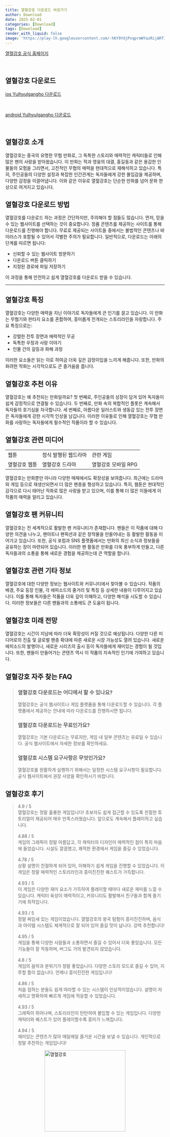 ```yaml
---
title: 열혈강호 다운로드 바로가기
author: Download
date: 2025-02-01
categories: [Download]
tags: [Download]
render_with_liquid: false
image: 'https://play-lh.googleusercontent.com/-hKY9YdjPvqprmWYazRijARTIP9FO_mhl_cdxINmNdpLL8Y6qySQ56z47L93rKRmm6w=s256-rw'
---
```

<p><a class='click-button' title='열혈강호' href='https://game.naver.com/lounge/Yulhyulgangho/home' rel='nofollow'>열혈강호 공식 홈페이지</a></p><br>
<h2 id='열혈강호_다운로드'>열혈강호 다운로드</h2>
<p><a class="click-button ios" title="Yulhyulgangho 다운로드" href="https://apps.apple.com/kr/app/%EC%97%B4%ED%98%88%EA%B0%95%ED%98%B8/id1218706905" rel="nofollow">ios Yulhyulgangho 다운로드</a></p><br>
<p><a class="click-button android" title="Yulhyulgangho 다운로드" href="https://play.google.comhttps://play.google.com/store/apps/details?id=com.longtukorea.yulgang" rel="nofollow">android Yulhyulgangho 다운로드</a></p><br>


<h2 id='열혈강호_소개'>열혈강호 소개</h2>

<p>열혈강호는 중국의 유명한 무협 만화로, 그 독특한 스토리와 매력적인 캐릭터들로 인해 많은 팬의 사랑을 받아왔습니다. 이 만화는 적과 영웅의 대결, 홍길동과 같은 용감한 인물들의 모험을 그리면서, 고전적인 무협의 매력을 현대적으로 재해석하고 있습니다. 특히, 주인공들의 다양한 설정과 복잡한 인간관계는 독자들에게 강한 몰입감을 제공하며, 다양한 감정을 이끌어냅니다. 이와 같은 이유로 열혈강호는 단순한 만화를 넘어 문화 현상으로 여겨지고 있습니다.</p>

<h2 id='열혈강호_다운로드_방법'>열혈강호 다운로드 방법</h2>

<p>열혈강호를 다운로드 하는 과정은 간단하지만, 주의해야 할 점들도 많습니다. 먼저, 믿을 수 있는 웹사이트를 선택하는 것이 중요합니다. 정품 콘텐츠를 제공하는 사이트를 통해 다운로드를 진행해야 합니다. 무료로 제공되는 사이트들 중에서는 불법적인 콘텐츠나 바이러스가 포함될 수 있어서 각별한 주의가 필요합니다. 일반적으로, 다운로드는 아래의 단계를 따르면 됩니다:</p>

<ul>
    <li>신뢰할 수 있는 웹사이트 방문하기</li>
    <li>다운로드 버튼 클릭하기</li>
    <li>지정된 경로에 파일 저장하기</li>
</ul>

<p>이 과정을 통해 안전하고 쉽게 열혈강호를 다운로드 받을 수 있습니다.</p>

<hr />

<h2 id='열혈강호_특징'>열혈강호 특징</h2>

<p>열혈강호는 다양한 매력을 지닌 이야기로 독자들에게 큰 인기를 끌고 있습니다. 이 만화는 무협기와 판타지 요소를 혼합하여, 흥미롭게 전개되는 스토리라인을 자랑합니다. 주요 특징으로는:</p>

<ul>
    <li>강렬한 전투 장면과 매력적인 무공</li>
    <li>독특한 우정과 사랑 이야기</li>
    <li>인물 간의 갈등과 화해 과정</li>
</ul>

<p>이러한 요소들은 읽는 이로 하여금 더욱 깊은 감정이입을 느끼게 해줍니다. 또한, 만화의 화려한 작화는 시각적으로도 큰 즐거움을 줍니다.</p>

<h2 id='열혈강호_추천_이유'>열혈강호 추천 이유</h2>

<p>열혈강호는 왜 추천되는 만화일까요? 첫 번째로, 주인공들의 성장이 담겨 있어 독자들이 쉽게 감정적으로 연결될 수 있습니다. 두 번째로, 만화 속의 복합적인 플롯은 계속해서 독자들의 호기심을 자극합니다. 세 번째로, 아름다운 일러스트와 생동감 있는 전투 장면은 독자들에게 강한 시각적 인상을 남깁니다. 이러한 이유들로 인해 열혈강호는 무협 만화를 사랑하는 독자들에게 필수적인 작품이라 할 수 있습니다.</p>

<h2 id='열혈강호_관련_미디어'>열혈강호 관련 미디어</h2>

<table>
    <tr>
        <td>웹툰</td>
        <td>정식 발행된 웹드라마</td>
        <td>관련 게임</td>
    </tr>
    <tr>
        <td>열혈강호 웹툰</td>
        <td>열혈강호 드라마</td>
        <td>열혈강호 모바일 RPG</td>
    </tr>
</table>

<p>열혈강호는 만화뿐만 아니라 다양한 매체에서도 확장성을 보여줍니다. 최근에는 드라마와 게임 등으로 재생산되면서 더 많은 팬층을 형성하고 있습니다. 특히, 웹툰은 현대적인 감각으로 다시 태어난 작화로 많은 사랑을 받고 있으며, 이를 통해 더 많은 이들에게 이 작품의 매력을 알리고 있습니다.</p>

<h2 id='열혈강호_팬_커뮤니티'>열혈강호 팬 커뮤니티</h2>

<p>열혈강호는 전 세계적으로 활발한 팬 커뮤니티가 존재합니다. 팬들은 이 작품에 대해 다양한 의견을 나누고, 팬아트나 팬픽션과 같은 창작물을 만들어내는 등 활발한 활동을 이어가고 있습니다. 또한, 공식 포럼과 SNS 플랫폼에서는 만화의 최신 소식과 정보들을 공유하는 장이 마련되어 있습니다. 이러한 팬 활동은 만화를 더욱 풍부하게 만들고, 다른 독자들과의 소통을 통해 새로운 경험을 제공하는데 큰 역할을 합니다.</p>

<h2 id='열혈강호_관련_기타_정보'>열혈강호 관련 기타 정보</h2>

<p>열혈강호에 대한 다양한 정보는 웹사이트와 커뮤니티에서 찾아볼 수 있습니다. 작품의 배경, 주요 등장 인물, 각 에피소드의 줄거리 및 특징 등 상세한 내용이 다루어지고 있습니다. 이를 통해 독자들은 작품을 더욱 깊이 이해하고, 다양한 해석을 시도할 수 있습니다. 이러한 정보들은 다른 팬들과의 소통에도 큰 도움이 됩니다.</p>

<h2 id='열혈강호_미래_전망'>열혈강호 미래 전망</h2>

<p>열혈강호는 시간이 지남에 따라 더욱 확장성이 커질 것으로 예상됩니다. 다양한 다른 미디어로의 진출 및 글로벌 팬층 확대에 따른 새로운 시장 가능성도 열려 있습니다. 새로운 에피소드의 발행이나, 새로운 시리즈의 출시 등이 독자들에게 재미있는 경험이 될 것입니다. 또한, 팬들이 만들어가는 콘텐츠 역시 이 작품의 지속적인 인기에 기여하고 있습니다.</p>


<h2 id='열혈강호_자주_찾는_FAQ'>열혈강호 자주 찾는 FAQ</h2>
<div itemscope="" itemtype="https://schema.org/FAQPage"> <blockquote> <div itemscope="" itemprop="mainEntity" itemtype="https://schema.org/Question"> <h3 itemprop="name">열혈강호 다운로드는 어디에서 할 수 있나요?</h3> <div itemscope="" itemprop="acceptedAnswer" itemtype="https://schema.org/Answer"> <span itemprop="text"> <p>열혈강호는 공식 웹사이트나 게임 플랫폼을 통해 다운로드할 수 있습니다. 각 플랫폼에서 제공하는 안내에 따라 다운로드를 진행하시면 됩니다.</p> </span> </div> </div> <div itemscope="" itemprop="mainEntity" itemtype="https://schema.org/Question"> <h3 itemprop="name">열혈강호 다운로드는 무료인가요?</h3> <div itemscope="" itemprop="acceptedAnswer" itemtype="https://schema.org/Answer"> <span itemprop="text"> <p>열혈강호는 기본 다운로드는 무료지만, 게임 내 일부 콘텐츠는 유료일 수 있습니다. 공식 웹사이트에서 자세한 정보를 확인하세요.</p> </span> </div> </div> <div itemscope="" itemprop="mainEntity" itemtype="https://schema.org/Question"> <h3 itemprop="name">열혈강호 시스템 요구사항은 무엇인가요?</h3> <div itemscope="" itemprop="acceptedAnswer" itemtype="https://schema.org/Answer"> <span itemprop="text"> <p>열혈강호를 원활하게 실행하기 위해서는 일정한 시스템 요구사항이 필요합니다. 공식 웹사이트에서 권장 사양을 확인하시기 바랍니다.</p> </span> </div> </div> </blockquote> </div>
<h2 id='열혈강호_후기'>열혈강호 후기</h2>
<div itemscope itemtype="https://schema.org/Product">
  <blockquote>
  <div itemprop="review" itemscope itemtype="https://schema.org/Review">
      <div itemprop="reviewRating" itemscope itemtype="https://schema.org/Rating"> <span itemprop="ratingValue">4.9</span> / <span itemprop="bestRating">5</span> </div>
      <span itemprop="reviewBody">열혈강호는 정말 훌륭한 게임입니다! 초보자도 쉽게 접근할 수 있도록 친절한 튜토리얼이 제공되어 매우 만족스러웠습니다. 앞으로도 계속해서 플레이하고 싶습니다.</span>
  </div>
  <br>
  <div itemprop="review" itemscope itemtype="https://schema.org/Review">
      <div itemprop="reviewRating" itemscope itemtype="https://schema.org/Rating"> <span itemprop="ratingValue">4.88</span> / <span itemprop="bestRating">5</span> </div>
      <span itemprop="reviewBody">게임의 그래픽이 정말 아름답고, 각 캐릭터의 디자인이 매력적인 점이 특히 마음에 들었습니다. 시설도 깔끔했고, 쾌적한 환경에서 게임을 즐길 수 있었습니다.</span>
  </div>
  <br>
  <div itemprop="review" itemscope itemtype="https://schema.org/Review">
      <div itemprop="reviewRating" itemscope itemtype="https://schema.org/Rating"> <span itemprop="ratingValue">4.78</span> / <span itemprop="bestRating">5</span> </div>
      <span itemprop="reviewBody">상황 설명이 친절하게 되어 있어, 이해하기 쉽게 게임을 진행할 수 있었습니다. 이 게임은 정말 매력적인 스토리라인과 흥미진진한 퀘스트가 가득합니다.</span>
  </div>
  <br>
  <div itemprop="review" itemscope itemtype="https://schema.org/Review">
      <div itemprop="reviewRating" itemscope itemtype="https://schema.org/Rating"> <span itemprop="ratingValue">4.93</span> / <span itemprop="bestRating">5</span> </div>
      <span itemprop="reviewBody">이 게임은 다양한 재미 요소가 가득하여 플레이할 때마다 새로운 재미를 느낄 수 있습니다. 캐릭터 육성이 매력적이고, 커뮤니티도 활발해서 친구들과 함께 즐기기에 최적입니다.</span>
  </div>
  <br>
  <div itemprop="review" itemscope itemtype="https://schema.org/Review">
      <div itemprop="reviewRating" itemscope itemtype="https://schema.org/Rating"> <span itemprop="ratingValue">4.93</span> / <span itemprop="bestRating">5</span> </div>
      <span itemprop="reviewBody">정말 짜임새 있는 게임이었습니다. 열혈강호의 왕국 탐험이 흥미진진하며, 음식과 아이템 시스템도 체계적으로 잘 되어 있어 즐길 맛이 납니다. 강력 추천합니다!</span>
  </div>
  <br>
  <div itemprop="review" itemscope itemtype="https://schema.org/Review">
      <div itemprop="reviewRating" itemscope itemtype="https://schema.org/Rating"> <span itemprop="ratingValue">4.95</span> / <span itemprop="bestRating">5</span> </div>
      <span itemprop="reviewBody">게임을 통해 다양한 사람들과 소통하면서 즐길 수 있어서 더욱 좋았습니다. 모든 기능들이 잘 작동하며, 버그도 거의 발견되지 않았습니다.</span>
  </div>
  <br>
  <div itemprop="review" itemscope itemtype="https://schema.org/Review">
      <div itemprop="reviewRating" itemscope itemtype="https://schema.org/Rating"> <span itemprop="ratingValue">4.8</span> / <span itemprop="bestRating">5</span> </div>
      <span itemprop="reviewBody">게임의 음악과 분위기가 정말 좋았습니다. 다양한 스토리 모드로 즐길 수 있어, 지루할 틈이 없습니다. 언제나 흥미진진한 게임입니다!</span>
  </div>
  <br>
  <div itemprop="review" itemscope itemtype="https://schema.org/Review">
      <div itemprop="reviewRating" itemscope itemtype="schema.org/Rating"> <span itemprop="ratingValue">4.86</span> / <span itemprop="bestRating">5</span> </div>
      <span itemprop="reviewBody">처음 접하는 분들도 쉽게 따라할 수 있는 시스템이 인상적이었습니다. 설명이 자세하고 명확하여 빠르게 게임에 적응할 수 있었습니다.</span>
  </div>
  <br>
  <div itemprop="review" itemscope itemtype="https://schema.org/Review">
      <div itemprop="reviewRating" itemscope itemtype="schema.org/Rating"> <span itemprop="ratingValue">4.93</span> / <span itemprop="bestRating">5</span> </div>
      <span itemprop="reviewBody">그래픽이 뛰어나며, 스토리라인이 탄탄하여 몰입할 수 있는 게임입니다. 다양한 캐릭터와 퀘스트가 있어 플레이할수록 흥미가 느껴집니다.</span>
  </div>
  <br>
  <div itemprop="review" itemscope itemtype="https://schema.org/Review">
      <div itemprop="reviewRating" itemscope itemtype="schema.org/Rating"> <span itemprop="ratingValue">4.94</span> / <span itemprop="bestRating">5</span> </div>
      <span itemprop="reviewBody">재미있는 콘텐츠가 많아 매일매일 즐거운 시간을 보낼 수 있습니다. 개인적으로 정말 추천하는 게임입니다!</span>
  </div>
  </blockquote>
</div>
<figure class="image" style="display: flex; justify-content: center; align-items: center; margin: 0;"><img src="https://play-lh.googleusercontent.com/-hKY9YdjPvqprmWYazRijARTIP9FO_mhl_cdxINmNdpLL8Y6qySQ56z47L93rKRmm6w=s256-rw" alt="열혈강호" width="256" height="256" style="max-width: 100%; height: auto;"></figure>